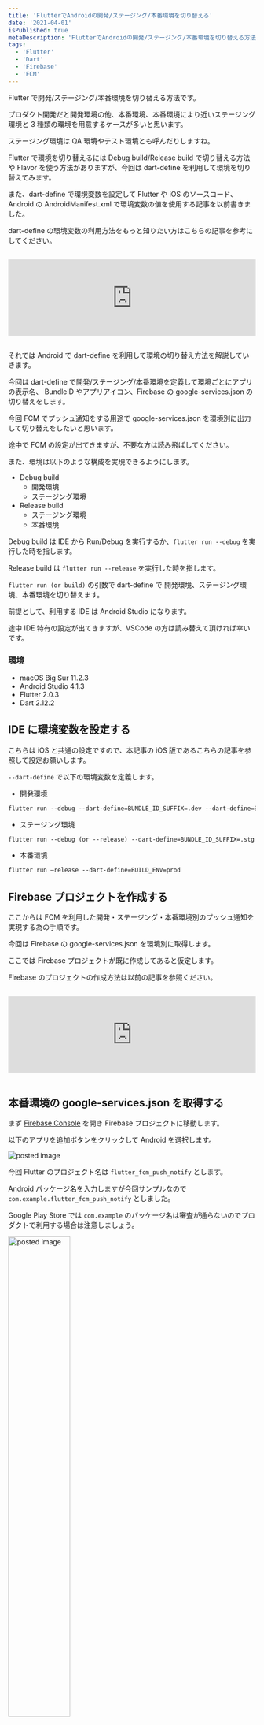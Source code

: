 ```yaml
---
title: 'FlutterでAndroidの開発/ステージング/本番環境を切り替える'
date: '2021-04-01'
isPublished: true
metaDescription: 'FlutterでAndroidの開発/ステージング/本番環境を切り替える方法です。Flutter で環境を切り替えるには Debug build/Release build で切り替える方法や Flavor を使う方法がありますが、今回は dart-define を利用して環境を切り替えてみます。'
tags:
  - 'Flutter'
  - 'Dart'
  - 'Firebase'
  - 'FCM'
---
```


Flutter で開発/ステージング/本番環境を切り替える方法です。

プロダクト開発だと開発環境の他、本番環境、本番環境により近いステージング環境と 3 種類の環境を用意するケースが多いと思います。

ステージング環境は QA 環境やテスト環境とも呼んだりしますね。

Flutter で環境を切り替えるには Debug build/Release build で切り替える方法や Flavor を使う方法がありますが、今回は dart-define を利用して環境を切り替えてみます。

また、dart-define で環境変数を設定して Flutter や iOS のソースコード、Android の AndroidManifest.xml で環境変数の値を使用する記事を以前書きました。

dart-define の環境変数の利用方法をもっと知りたい方はこちらの記事を参考にしてください。

<iframe class="hatenablogcard" style="width:100%;height:155px;margin:15px 0;max-width:680px;" title="Flutterの--dart-defineで環境変数を設定してソースコードやAndroidManifest.xmlで環境変数の値を使用する | ZUMA Lab" src="https://hatenablog-parts.com/embed?url=https://zuma-lab.com/posts/flutter-dart-define-environment" frameborder="0" scrolling="no"></iframe>

それでは Android で dart-define を利用して環境の切り替え方法を解説していきます。

今回は dart-define で開発/ステージング/本番環境を定義して環境ごとにアプリの表示名、 BundleID やアプリアイコン、Firebase の google-services.json の切り替えをします。

今回 FCM でプッシュ通知をする用途で google-services.json を環境別に出力して切り替えをしたいと思います。

途中で FCM の設定が出てきますが、不要な方は読み飛ばしてください。

また、環境は以下のような構成を実現できるようにします。

- Debug build
  - 開発環境
  - ステージング環境
- Release build
  - ステージング環境
  - 本番環境

Debug build は IDE から Run/Debug を実行するか、`flutter run --debug` を実行した時を指します。

Release build は `flutter run --release` を実行した時を指します。

`flutter run (or build)` の引数で dart-define で 開発環境、ステージング環境、本番環境を切り替えます。

前提として、利用する IDE は Android Studio になります。

途中 IDE 特有の設定が出てきますが、VSCode の方は読み替えて頂ければ幸いです。

### 環境

- macOS Big Sur 11.2.3
- Android Studio 4.1.3
- Flutter 2.0.3
- Dart 2.12.2

## IDE に環境変数を設定する

こちらは iOS と共通の設定ですので、本記事の iOS 版であるこちらの記事を参照して設定お願いします。

`--dart-define` で以下の環境変数を定義します。

- 開発環境

```txt
flutter run --debug --dart-define=BUNDLE_ID_SUFFIX=.dev --dart-define=BUILD_ENV=dev
```

- ステージング環境

```txt
flutter run --debug (or --release) --dart-define=BUNDLE_ID_SUFFIX=.stg --dart-define=BUILD_ENV=stg
```

- 本番環境

```txt
flutter run –release --dart-define=BUILD_ENV=prod
```

## Firebase プロジェクトを作成する

ここからは FCM を利用した開発・ステージング・本番環境別のプッシュ通知を実現する為の手順です。

今回は Firebase の google-services.json を環境別に取得します。

ここでは Firebase プロジェクトが既に作成してあると仮定します。

Firebase のプロジェクトの作成方法は以前の記事を参照ください。

<iframe class="hatenablogcard" style="width:100%;height:155px;margin:15px 0;max-width:680px;" title="Flutter初心者がFCMを使ってプッシュ通知を受け取る〜設定編〜(2021/3/22版) | ZUMA Lab" src="https://hatenablog-parts.com/embed?url=https://zuma-lab.com/posts/flutter-fcm-push-notify-settings" frameborder="0" scrolling="no"></iframe>

## 本番環境の google-services.json を取得する

まず [Firebase Console](https://console.firebase.google.com/u/0/?hl=ja) を開き Firebase プロジェクトに移動します。

以下のアプリを追加ボタンをクリックして Android を選択します。

<img src='/images/posts/2021-03-30-1.png' class='img' alt='posted image'/>

今回 Flutter のプロジェクト名は `flutter_fcm_push_notify` とします。

Android パッケージ名を入力しますが今回サンプルなので `com.example.flutter_fcm_push_notify` としました。

Google Play Store では `com.example` のパッケージ名は審査が通らないのでプロダクトで利用する場合は注意しましょう。

<img src='/images/posts/2021-03-22-6.png' class='img' alt='posted image' style='width: 50%'/>

後は何もせず 次へ 押してコンソールへ戻ります。

## 開発・ステージング環境の google-services.json を取得する

次に同じ要領で、開発環境、ステージング環境用のアプリを登録します。

Android のパッケージ名 はそれぞれ以下を入力します。

- 開発環境
  - com.example.flutter_fcm_push_notify.dev
- ステージング環境
  - com.example.flutter_fcm_push_notify.stg

<img src='/images/posts/2021-04-01-1.png' class='img' alt='posted image' style='width: 50%'/>

最後にプッシュ通知をする際に必須の設定である `google-services.json` を DL します。

<img src='/images/posts/2021-03-30-2.png' class='img' alt='posted image'/>

iOS の GoogleService-Info.plist は各環境でそれぞれ Firebase の設定ファイルが必要でしたが、Android の google-services.json は 1 ファイルに全ての環境の設定が記述されています。

どの環境で google-services.json を DL しても同じファイルなので、どれかの環境一つの google-services.json を利用します。

DL した `google-services.json` は プロジェクトの `/android/app/` の下に置きます。

<img src='/images/posts/2021-03-22-8.png' class='img' alt='posted image' style='width: 50%'/>

## 環境別のアプリアイコンを設定する

環境別にアプリアイコンを表示する為に、開発、ステージング、本番環境別のアプリアイコンをプロジェクトに設定します。

以下の階層に環境別 x サイズ別のアイコンをコピーする必要があります。

- android/app/src/main/res/mipmap-hdpi
- android/app/src/main/res/mipmap-mdpi
- android/app/src/main/res/mipmap-xhdpi
- android/app/src/main/res/mipmap-xxhdpi
- android/app/src/main/res/mipmap-xxxhdpi

各環境別に以下命名規則のファイルを用意します。

- 開発環境
  - ic_launcher_dev.png
  - ic_launcher_round_dev.png
- ステージング環境
  - ic_launcher_stg.png
  - ic_launcher_round_stg.png
- 本番環境
  - ic_launcher.png
  - ic_launcher_round.png

ic_launcher アイコンは正方形のアイコンで、ic_launcher_round は Android7.1 以降で使用する丸形アイコンです。

以下のように環境別に色分けしたアイコンを用意します。

<img src='/images/posts/2021-04-01-3.png' class='img' alt='posted image' style='width: 50%'/>

環境別の ic_launcher と ic_launcher_round はそれぞれ以下サイズ別のアイコンを用意します。

- mipmap-hdpi
  - 48x48px
- mipmap-mdpi
  - 72x72px
- mipmap-xdpi
  - 96x96px
- mipmap-xxdpi
  - 144x144px
- mipmap-xxxdpi
  - 192x192px

流石にこれを自前で用意するのは骨が折れるので、各アイコンを自動生成する `flutter_launcher_icons` というコマンドラインツールがあります。

<iframe class="hatenablogcard" style="width:100%;height:155px;margin:15px 0;max-width:680px;" title="flutter_launcher_icons | Dart Package" src="https://hatenablog-parts.com/embed?url=https://pub.dev/packages/flutter_launcher_icons" frameborder="0" scrolling="no"></iframe>

筆者は既に手元にあるアイコンを使用したのでこちらのツールは使ったことがないのですが、iOS のアイコンも自動で作れそうなので今度試してみたいと思います。

話を戻して各階層にアイコンをコピーした後はこのような状態になります。

<img src='/images/posts/2021-04-01-2.png' class='img' alt='posted image' style='width: 50%'/>

## 環境変数に応じて google-services.json を書き換えるスクリプトを記述する

`android/app/build.gradle` ファイルを開いて、以下の Start adding 〜 End adding のスクリプトを追記します。

```java
def flutterRoot = localProperties.getProperty('flutter.sdk')
if (flutterRoot == null) {
    throw new GradleException("Flutter SDK not found. Define location with flutter.sdk in the local.properties file.")
}

def flutterVersionCode = localProperties.getProperty('flutter.versionCode')
if (flutterVersionCode == null) {
    flutterVersionCode = '1'
}

def flutterVersionName = localProperties.getProperty('flutter.versionName')
if (flutterVersionName == null) {
    flutterVersionName = '1.0'
}

// ========================== Start adding ============================
// 環境変数配列
def dartEnvironmentVariables = [
        BUNDLE_ID_SUFFIX: null,
        BUILD_ENV: ''
]
// --dart-define読み込み
if (project.hasProperty('dart-defines')) {
    dartEnvironmentVariables = dartEnvironmentVariables + project.property('dart-defines')
            .split(',')
            .collectEntries { entry ->
                def pair = URLDecoder.decode(entry, 'UTF-8').split('=')
                [(pair.first()): pair.last()]
            }
}
// デフォルトアプリ表示名
def appName = "App"
// デフォルトLauncherIconパス
def launcherIconPath = "@mipmap/ic_launcher"
def launcherRoundIconPath = "@mipmap/ic_launcher_round"
if (dartEnvironmentVariables.BUNDLE_ID_SUFFIX != null) {
    appName = dartEnvironmentVariables.BUNDLE_ID_SUFFIX
    launcherIconPath += "_${dartEnvironmentVariables.BUILD_ENV}"
    launcherRoundIconPath += "_${dartEnvironmentVariables.BUILD_ENV}"
}
// ========================== End adding ============================

apply plugin: 'com.android.application'
apply plugin: 'kotlin-android'
apply from: "$flutterRoot/packages/flutter_tools/gradle/flutter.gradle"
apply plugin: 'com.google.gms.google-services'

android {
    compileSdkVersion 30

    sourceSets {
        main.java.srcDirs += 'src/main/kotlin'
    }

    defaultConfig {
        // TODO: Specify your own unique Application ID (https://developer.android.com/studio/build/application-id.html).
        applicationId "com.example.flutter_fcm_push_notify"
        minSdkVersion 23 // 16 -> 23
        targetSdkVersion 30
        versionCode flutterVersionCode.toInteger()
        versionName flutterVersionName
        // ========================== Start adding ============================
        if (dartEnvironmentVariables.BUNDLE_ID_SUFFIX != null) {
            applicationIdSuffix dartEnvironmentVariables.BUNDLE_ID_SUFFIX
        }
        manifestPlaceholders = [
                appName: appName,
                launcherIcon: launcherIconPath,
                roundLauncherIcon: launcherRoundIconPath
        ]
        // ========================== End adding ============================
    }

    buildTypes {
        release {
            // TODO: Add your own signing config for the release build.
            // Signing with the debug keys for now, so `flutter run --release` works.
            signingConfig signingConfigs.debug
        }
    }
}
```

簡単に解説ですが、まず以下のスクリプトで `--dart-define` 環境変数で設定した `BUNDLE_ID_SUFFIX` と `BUILD_ENV` を dartEnvironmentVariables 配列に格納します。

```java
// 環境変数配列
def dartEnvironmentVariables = [
        BUNDLE_ID_SUFFIX: null,
        BUILD_ENV: ''
]
// --dart-define読み込み
if (project.hasProperty('dart-defines')) {
    dartEnvironmentVariables = dartEnvironmentVariables + project.property('dart-defines')
            .split(',')
            .collectEntries { entry ->
                def pair = URLDecoder.decode(entry, 'UTF-8').split('=')
                [(pair.first()): pair.last()]
            }
}
```

次に以下のスクリプトで `BUNDLE_ID_SUFFIX` の環境変数が取得できた場合、デフォルトのアプリ表示名、アプリアイコン名に環境変数を付与しています。

例えば開発環境の場合、アプリ表示名は `App.dev`、アプリアイコン名は `@mipmap/ic_launcher_dev` `@mipmap/ic_launcher_round_dev` となります。

appName はプロジェクトにより適宜書き換えてください。

```java
// デフォルトアプリ表示名
def appName = "App"
// デフォルトLauncherIconパス
def launcherIconPath = "@mipmap/ic_launcher"
def launcherRoundIconPath = "@mipmap/ic_launcher_round"
if (dartEnvironmentVariables.BUNDLE_ID_SUFFIX != null) {
    appName = dartEnvironmentVariables.BUNDLE_ID_SUFFIX
    launcherIconPath += "_${dartEnvironmentVariables.BUILD_ENV}"
    launcherRoundIconPath += "_${dartEnvironmentVariables.BUILD_ENV}"
}
```

最後に defaultConfig 内に以下スクリプトを追記します。

```java
        if (dartEnvironmentVariables.BUNDLE_ID_SUFFIX != null) {
            applicationIdSuffix dartEnvironmentVariables.BUNDLE_ID_SUFFIX
        }
        manifestPlaceholders = [
                appName: appName,
                launcherIcon: launcherIconPath,
                roundLauncherIcon: launcherRoundIconPath
        ]
```

`BUNDLE_ID_SUFFIX` の環境変数が取得できた場合、`applicationIdSuffix` に環境変数を設定して Firebase の google-services.json 内に記述された Android パッケージ名に対応させます。

applicationIdSuffix を追加すると、パッケージ名の末尾に任意の識別子を追加できます。

Firebase でアプリを追加した時に Android パッケージ名を環境別に設定しましたね。

- 開発環境
  - com.example.flutter_fcm_push_notify.dev
- ステージング環境
  - com.example.flutter_fcm_push_notify.stg
- 本番環境
  - com.example.flutter_fcm_push_notify

applicationIdSuffix でこのパッケージ名に対応させる訳です。

最後に manifestPlaceholders を利用して、環境変数から取得した値を任意のビルド変数で定義して AndroidManifest.xml から取得できるようにします。

アプリ表示名とアプリアイコンはこの後 AndroidManifest.xml で設定するのでその前処理です。

## AndroidManifest.xml にアプリ表示名/アプリアイコンを設定する

`android/app/src/main/AndroidManifest.xml` を開いて、application タグ内に `android:label` `android:icon` `android:roundIcon` を追記します。

`android:label` や `android:icon` がデフォルトで値が入っている場合以下のように書き換えます。

```xml
<manifest xmlns:android="http://schemas.android.com/apk/res/android"
    package="com.example.flutter_fcm_push_notify">
   <application
       android:label="${appName}"
       android:icon="${launcherIcon}"
       android:roundIcon="${roundLauncherIcon}">
```

先程 build.gradle で manifestPlaceholders に設定した `appName` `launcherIcon` `roundLauncherIcon` 変数を設定して環境により動的に値を変更します。

## 環境変数に応じて API の向き先を変更する

プロダクトの開発・ステージング・本番環境別に API のエンドポイントが別れてるユースケースです。

環境変数に応じて API の向き先を変更するには Dart ソースコード内で `String.fromEnvironment` メソッドを利用して環境変数を取得して出し分けを行います。

ちなみに bool の値は `bool.fromEnvironment` で取得します。

bool 値は以下のように設定できます。

```txt
--dart-define=BOOL_VALUE=true
```

取得フォーマットはこちらです。

```dart
String.fromEnvironment('STRING_VALUE');
bool.fromEnvironment('BOOL_VALUE');
```

環境変数を複数の箇所から利用する場合を想定して以下のように纏めて宣言しておくと使いやすいです。

```dart
class EnvironmentVariables {
  static const environment = String.fromEnvironment('BUILD_ENV');
  static const isDebugging = bool.fromEnvironment('IS_DEBUGGING');
}
```

環境変数は以下の `BUILD_ENV` の値を利用します。

```txt
--dart-define=BUILD_ENV=XXX
```

`BUILD_ENV` は GoogleService-Info.plist の出し分けでも利用しました。

プログラムからはこんな感じで呼び出せます。

```dart
class EnvironmentVariables {
  static const environment = String.fromEnvironment('BUILD_ENV');
}

class Environment {
  static const development = 'dev';
  static const staging = 'stg';
  static const production = 'prod';
}

class ApiEndPoint {
  static const development = 'http://localhost:8080/endpoint';
  static const staging = 'https://api-stg.sample.com/endpoint';
  static const production = 'https://api.sample.com/endpoint';
}

void main() {
  const apiEndpoint =
      (EnvironmentVariables.environment == Environment.development)
          ? ApiEndPoint.development
          : ((EnvironmentVariables.environment == Environment.staging)
              ? ApiEndPoint.staging
              : ApiEndPoint.production);

  print('ApiEndPoint: $apiEndpoint');
                 :
                 :
                 :
}
```

## 動作確認

それでは動作確認を行います。

Debug Build で開発環境を実行するには IDE から develop を選択して Run or Debug するか以下のコマンドを実行します。

```txt
flutter run --debug --dart-define=BUNDLE_ID_SUFFIX=.dev --dart-define=BUILD_ENV=dev
```

次に Debug Build でステージング環境を実行するには IDE から staging を選択して Run or Debug するか以下コマンドを実行します。

```txt
flutter run --debug --dart-define=BUNDLE_ID_SUFFIX=.stg --dart-define=BUILD_ENV=stg
```

Release Build でステージング環境を実行するには以下コマンドを実行します。

```txt
flutter run --release --dart-define=BUNDLE_ID_SUFFIX=.stg --dart-define=BUILD_ENV=stg
```

Release Build で本番環境を実行するには以下コマンドを実行します。

```txt
flutter run --release --dart-define=BUILD_ENV=prod
```

それぞれ実行すると以下のように環境別でアプリ名が設定され、アプリアイコンが色分けして表示されます。

<img src='/images/posts/2021-04-01-4.png' class='img' alt='posted image' style='width: 50%'/>

## おわりに
